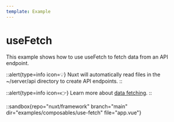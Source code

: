 ```yaml
---
template: Example
---
```


# useFetch

This example shows how to use useFetch to fetch data from an API endpoint.

::alert{type=info icon=💡}
Nuxt will automatically read files in the ~/server/api directory to create API endpoints.
::

::alert{type=info icon=👉}
Learn more about [data fetching](/docs/usage/data-fetching).
::

::sandbox{repo="nuxt/framework" branch="main" dir="examples/composables/use-fetch" file="app.vue"}
